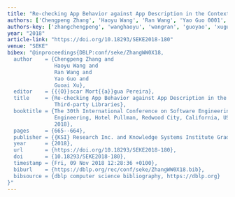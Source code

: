 ```yaml
---
title: "Re-checking App Behavior against App Description in the Context of Third-party Libraries."
authors: ['Chengpeng Zhang', 'Haoyu Wang', 'Ran Wang', 'Yao Guo 0001', 'Guoai Xu']
authors-key: ['zhangchengpeng', 'wanghaoyu', 'wangran', 'guoyao', 'xuguoai']
year: "2018"
article-link: "https://doi.org/10.18293/SEKE2018-180"
venue: "SEKE"
bibex: "@inproceedings{DBLP:conf/seke/ZhangWW0X18,
  author    = {Chengpeng Zhang and
               Haoyu Wang and
               Ran Wang and
               Yao Guo and
               Guoai Xu},
  editor    = {{{O}}scar Mort{{a}}gua Pereira},
  title     = {Re-checking App Behavior against App Description in the Context of
               Third-party Libraries},
  booktitle = {The 30th International Conference on Software Engineering and Knowledge
               Engineering, Hotel Pullman, Redwood City, California, USA, July 1-3,
               2018},
  pages     = {665--664},
  publisher = {{KSI} Research Inc. and Knowledge Systems Institute Graduate School},
  year      = {2018},
  url       = {https://doi.org/10.18293/SEKE2018-180},
  doi       = {10.18293/SEKE2018-180},
  timestamp = {Fri, 09 Nov 2018 12:28:36 +0100},
  biburl    = {https://dblp.org/rec/conf/seke/ZhangWW0X18.bib},
  bibsource = {dblp computer science bibliography, https://dblp.org}
}"
---
```

